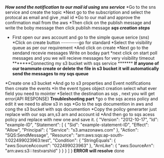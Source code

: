 
***How send the notification to our mail id using sns service***
*Go to the sns service and create the topic 
*Next go to the subscription and select the protocal as email and give ,mail id
*Go to our mail and approve the confirmation mail from the aws 
*Then click on the publish message and write the boby message then click publish message
***sqs creation steps***

* First open our aws account and go to the simple queue serice (sns)
*Click on create button ---------go for standard 
*Select the visibility queue as per our requirement
*And click on create
*Next go to the sendand recevie messages Write on boday part
*next click on start poll messages and you we will recieve messages for very visibility timeout
*******Connecting my s3 bucket with sqs service *******
**If anyone of our teammate create or delete the file in s3 bucket it will automatically send the messages to my sqs queue**

*Create one s3 bucket
*And go to s3 properties and Event notifications then create the events
*In the event types object creation select what ever field you need to mointer 
*Select the destination as sqs , next you will get error(API RESPONSE)
****Troubleshooting part****
*go o the sqs acess policy and edit it we need to allow s3 in sqs
*Go to the sqs documention in aws and cong the s3 bucket with sqs documention 
*Copy the poilcy generarter just replace with our sqs arn,s3 arn and account id
*And then go to sqs acess policy and replace with new one and save it.
{
  "Version": "2012-10-17",
  "Id": "example-ID",
  "Statement": [
    {
      "Sid": "example-statement-ID",
      "Effect": "Allow",
      "Principal": {
        "Service": "s3.amazonaws.com"
      },
      "Action": "SQS:SendMessage",
      "Resource": "arn:aws:sqs:ap-south-1:022499023963:test",
      "Condition": {
        "StringEquals": {
          "aws:SourceAccount": "022499023963"
        },
        "ArnLike": {
          "aws:SourceArn": "arn:aws:s3:::testvarshid"
        }
      }
    }
  ]
}
****ERROR will resolve****
done

